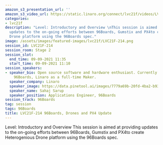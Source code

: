 ```yaml
---
amazon_s3_presentation_url: ''
amazon_s3_video_url: https://static.linaro.org/connect/lvc21f/videos/LVC21F-214.mp4
categories:
- lvc21f
description: "Level: Introductory and Overview \nThis session is aimed at providing
  updates to the on-going efforts between 96Boards, Gumstix and PX4to create Heterogenious
  Drone platform using the 96Boards spec."
image: /assets/images/featured-images/lvc21f/LVC21F-214.png
session_id: LVC21F-214
session_room: Stage 2
session_slot:
  end_time: 09-09-2021 11:35
  start_time: 09-09-2021 11:10
session_speakers:
- speaker_bio: Open source software and hardware enthusiast. Currently working at
    96Boards, Linaro as a full-time Maker.
  speaker_company: Linaro
  speaker_image: https://data.pinetool.ai/images/7779a69b-20fd-4ba2-b93b-ebe299897cc1.jpeg
  speaker_name: Sahaj Sarup
  speaker_position: Applications Engineer, 96Boards
session_track: 96Boards
tag: session
tags: 96Boards
title: LVC21F-214 96Boards, Drones and PX4 Update
---
```


Level: Introductory and Overview 
This session is aimed at providing updates to the on-going efforts between 96Boards, Gumstix and PX4to create Heterogenious Drone platform using the 96Boards spec.